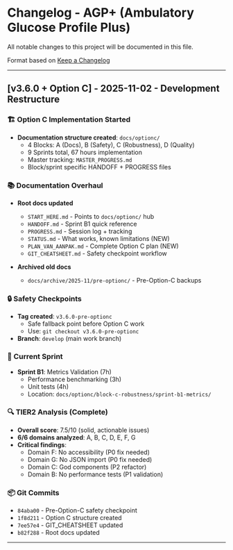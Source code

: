 # Changelog - AGP+ (Ambulatory Glucose Profile Plus)

All notable changes to this project will be documented in this file.

Format based on [Keep a Changelog](https://keepachangelog.com/en/1.0.0/)

---

## [v3.6.0 + Option C] - 2025-11-02 - Development Restructure

### 🏗️ Option C Implementation Started
- **Documentation structure created**: `docs/optionc/`
  - 4 Blocks: A (Docs), B (Safety), C (Robustness), D (Quality)
  - 9 Sprints total, 67 hours implementation
  - Master tracking: `MASTER_PROGRESS.md`
  - Block/sprint specific HANDOFF + PROGRESS files

### 📚 Documentation Overhaul
- **Root docs updated**
  - `START_HERE.md` - Points to `docs/optionc/` hub
  - `HANDOFF.md` - Sprint B1 quick reference
  - `PROGRESS.md` - Session log + tracking
  - `STATUS.md` - What works, known limitations (NEW)
  - `PLAN_VAN_AANPAK.md` - Complete Option C plan (NEW)
  - `GIT_CHEATSHEET.md` - Safety checkpoint workflow

- **Archived old docs**
  - `docs/archive/2025-11/pre-optionc/` - Pre-Option-C backups

### 🔒 Safety Checkpoints
- **Tag created**: `v3.6.0-pre-optionc`
  - Safe fallback point before Option C work
  - Use: `git checkout v3.6.0-pre-optionc`
- **Branch**: `develop` (main work branch)

### 🎯 Current Sprint
- **Sprint B1**: Metrics Validation (7h)
  - Performance benchmarking (3h)
  - Unit tests (4h)
  - Location: `docs/optionc/block-c-robustness/sprint-b1-metrics/`

### 🔍 TIER2 Analysis (Complete)
- **Overall score**: 7.5/10 (solid, actionable issues)
- **6/6 domains analyzed**: A, B, C, D, E, F, G
- **Critical findings**:
  - Domain F: No accessibility (P0 fix needed)
  - Domain G: No JSON import (P0 fix needed)
  - Domain C: God components (P2 refactor)
  - Domain B: No performance tests (P1 validation)

### 📦 Git Commits
- `84aba00` - Pre-Option-C safety checkpoint
- `1f8d211` - Option C structure created
- `7ee57e4` - GIT_CHEATSHEET updated
- `b82f288` - Root docs updated

---

